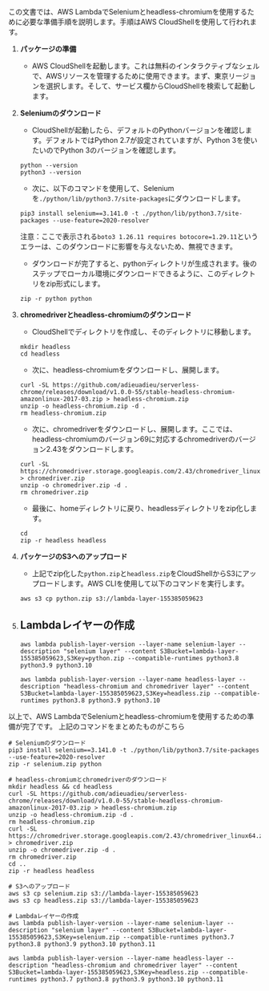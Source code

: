この文書では、AWS LambdaでSeleniumとheadless-chromiumを使用するために必要な準備手順を説明します。手順はAWS CloudShellを使用して行われます。

1. **パッケージの準備**
    - AWS CloudShellを起動します。これは無料のインタラクティブなシェルで、AWSリソースを管理するために使用できます。まず、東京リージョンを選択します。そして、サービス欄からCloudShellを検索して起動します。

2. **Seleniumのダウンロード**
    - CloudShellが起動したら、デフォルトのPythonバージョンを確認します。デフォルトではPython 2.7が設定されていますが、Python 3を使いたいのでPython 3のバージョンを確認します。
    ```
    python --version
    python3 --version
    ```
    - 次に、以下のコマンドを使用して、Seleniumを`./python/lib/python3.7/site-packages`にダウンロードします。
    ```
    pip3 install selenium==3.141.0 -t ./python/lib/python3.7/site-packages --use-feature=2020-resolver
    ```
    注意：ここで表示される`boto3 1.26.11 requires botocore=1.29.11`というエラーは、このダウンロードに影響を与えないため、無視できます。
    - ダウンロードが完了すると、pythonディレクトリが生成されます。後のステップでローカル環境にダウンロードできるように、このディレクトリをzip形式にします。
    ```
    zip -r python python
    ```

3. **chromedriverとheadless-chromiumのダウンロード**
    - CloudShellでディレクトリを作成し、そのディレクトリに移動します。
    ```
    mkdir headless
    cd headless
    ```
    - 次に、headless-chromiumをダウンロードし、展開します。
    ```
    curl -SL https://github.com/adieuadieu/serverless-chrome/releases/download/v1.0.0-55/stable-headless-chromium-amazonlinux-2017-03.zip > headless-chromium.zip
    unzip -o headless-chromium.zip -d .
    rm headless-chromium.zip
    ```
    - 次に、chromedriverをダウンロードし、展開します。ここでは、headless-chromiumのバージョン69に対応するchromedriverのバージョン2.43をダウンロードします。
    ```
    curl -SL https://chromedriver.storage.googleapis.com/2.43/chromedriver_linux64.zip > chromedriver.zip
    unzip -o chromedriver.zip -d .
    rm chromedriver.zip
    ```
    - 最後に、homeディレクトリに戻り、headlessディレクトリをzip化します。
    ```
    cd
    zip -r headless headless
    ```

4. **パッケージのS3へのアップロード**
    - 上記でzip化した`python.zip`と`headless.zip`をCloudShellからS3にアップロードします。AWS CLIを使用して以下のコマンドを実行します。
    ```
    aws s3 cp python.zip s3://lambda-layer-155385059623
    ```

5. **Lambdaレイヤーの作成**
    -
    ```
    aws lambda publish-layer-version --layer-name selenium-layer --description "selenium layer" --content S3Bucket=lambda-layer-155385059623,S3Key=python.zip --compatible-runtimes python3.8 python3.9 python3.10

    aws lambda publish-layer-version --layer-name headless-layer --description "headless-chromium and chromedriver layer" --content S3Bucket=lambda-layer-155385059623,S3Key=headless.zip --compatible-runtimes python3.8 python3.9 python3.10
    ```

以上で、AWS LambdaでSeleniumとheadless-chromiumを使用するための準備が完了です。
上記のコマンドをまとめたものがこちら
```
# Seleniumのダウンロード
pip3 install selenium==3.141.0 -t ./python/lib/python3.7/site-packages --use-feature=2020-resolver
zip -r selenium.zip python

# headless-chromiumとchromedriverのダウンロード
mkdir headless && cd headless
curl -SL https://github.com/adieuadieu/serverless-chrome/releases/download/v1.0.0-55/stable-headless-chromium-amazonlinux-2017-03.zip > headless-chromium.zip
unzip -o headless-chromium.zip -d .
rm headless-chromium.zip
curl -SL https://chromedriver.storage.googleapis.com/2.43/chromedriver_linux64.zip > chromedriver.zip
unzip -o chromedriver.zip -d .
rm chromedriver.zip
cd ..
zip -r headless headless

# S3へのアップロード
aws s3 cp selenium.zip s3://lambda-layer-155385059623
aws s3 cp headless.zip s3://lambda-layer-155385059623

# Lambdaレイヤーの作成
aws lambda publish-layer-version --layer-name selenium-layer --description "selenium layer" --content S3Bucket=lambda-layer-155385059623,S3Key=selenium.zip --compatible-runtimes python3.7 python3.8 python3.9 python3.10 python3.11

aws lambda publish-layer-version --layer-name headless-layer --description "headless-chromium and chromedriver layer" --content S3Bucket=lambda-layer-155385059623,S3Key=headless.zip --compatible-runtimes python3.7 python3.8 python3.9 python3.10 python3.11

```
